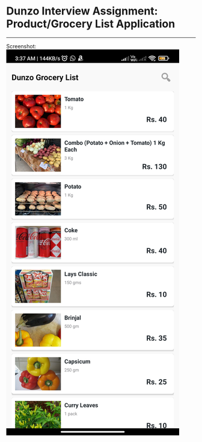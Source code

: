 # Dunzo Interview Assignment: Product/Grocery List Application
--------------------------------------------------------------

Screenshot:
![Screenshot](asadkhan1776_dunzo_interview_product-list-app_screenshot.jpg)
